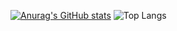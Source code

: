 [![Anurag's GitHub stats](https://github-readme-stats.vercel.app/api?username=realBruno)](https://github.com/anuraghazra/github-readme-stats)
![Top Langs](https://github-readme-stats.vercel.app/api/top-langs/?username=realBruno&layout=compact)

